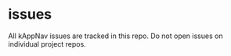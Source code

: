 # issues
All kAppNav issues are tracked in this repo.  Do not open issues on individual project repos.  
